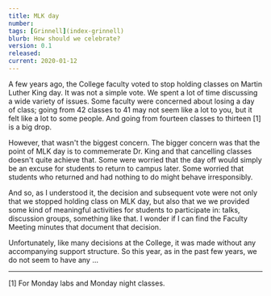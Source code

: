 ```yaml
---
title: MLK day
number: 
tags: [Grinnell](index-grinnell)
blurb: How should we celebrate?
version: 0.1
released: 
current: 2020-01-12
---
```

A few years ago, the College faculty voted to stop holding classes
on Martin Luther King day.  It was not a simple vote.  We spent a
lot of time discussing a wide variety of issues.  Some faculty were
concerned about losing a day of class; going from 42 classes to 41
may not seem like a lot to you, but it felt like a lot to some
people.  And going from fourteen classes to thirteen [1] is a big
drop.

However, that wasn't the biggest concern.  The bigger concern was that
the point of MLK day is to commemerate Dr. King and that cancelling
classes doesn't quite achieve that.  Some were worried that the day off
would simply be an excuse for students to return to campus later.  Some
worried that students who returned and had nothing to do might behave
irresponsibly.

And so, as I understood it, the decision and subsequent vote were not
only that we stopped holding class on MLK day, but also that we we
provided some kind of meaningful activities for students to participate
in: talks, discussion groups, something like that.  I wonder if I can
find the Faculty Meeting minutes that document that decision.

Unfortunately, like many decisions at the College, it was made without
any accompanying support structure.  So this year, as in the past few
years, we do not seem to have any ...

---

[1] For Monday labs and Monday night classes.
